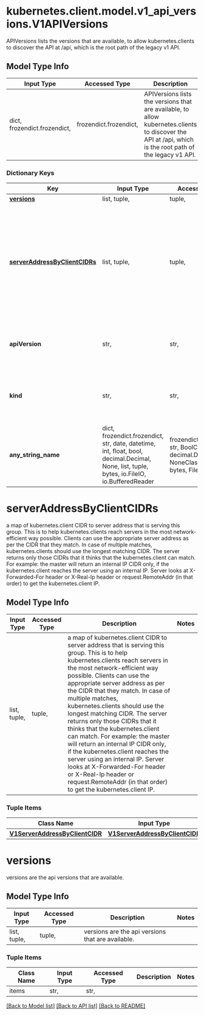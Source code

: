 # kubernetes.client.model.v1_api_versions.V1APIVersions

APIVersions lists the versions that are available, to allow kubernetes.clients to discover the API at /api, which is the root path of the legacy v1 API.

## Model Type Info
Input Type | Accessed Type | Description | Notes
------------ | ------------- | ------------- | -------------
dict, frozendict.frozendict,  | frozendict.frozendict,  | APIVersions lists the versions that are available, to allow kubernetes.clients to discover the API at /api, which is the root path of the legacy v1 API. | 

### Dictionary Keys
Key | Input Type | Accessed Type | Description | Notes
------------ | ------------- | ------------- | ------------- | -------------
**[versions](#versions)** | list, tuple,  | tuple,  | versions are the api versions that are available. | 
**[serverAddressByClientCIDRs](#serverAddressByClientCIDRs)** | list, tuple,  | tuple,  | a map of kubernetes.client CIDR to server address that is serving this group. This is to help kubernetes.clients reach servers in the most network-efficient way possible. Clients can use the appropriate server address as per the CIDR that they match. In case of multiple matches, kubernetes.clients should use the longest matching CIDR. The server returns only those CIDRs that it thinks that the kubernetes.client can match. For example: the master will return an internal IP CIDR only, if the kubernetes.client reaches the server using an internal IP. Server looks at X-Forwarded-For header or X-Real-Ip header or request.RemoteAddr (in that order) to get the kubernetes.client IP. | 
**apiVersion** | str,  | str,  | APIVersion defines the versioned schema of this representation of an object. Servers should convert recognized schemas to the latest internal value, and may reject unrecognized values. More info: https://git.k8s.io/community/contributors/devel/sig-architecture/api-conventions.md#resources | [optional] 
**kind** | str,  | str,  | Kind is a string value representing the REST resource this object represents. Servers may infer this from the endpoint the kubernetes.client submits requests to. Cannot be updated. In CamelCase. More info: https://git.k8s.io/community/contributors/devel/sig-architecture/api-conventions.md#types-kinds | [optional] 
**any_string_name** | dict, frozendict.frozendict, str, date, datetime, int, float, bool, decimal.Decimal, None, list, tuple, bytes, io.FileIO, io.BufferedReader | frozendict.frozendict, str, BoolClass, decimal.Decimal, NoneClass, tuple, bytes, FileIO | any string name can be used but the value must be the correct type | [optional]

# serverAddressByClientCIDRs

a map of kubernetes.client CIDR to server address that is serving this group. This is to help kubernetes.clients reach servers in the most network-efficient way possible. Clients can use the appropriate server address as per the CIDR that they match. In case of multiple matches, kubernetes.clients should use the longest matching CIDR. The server returns only those CIDRs that it thinks that the kubernetes.client can match. For example: the master will return an internal IP CIDR only, if the kubernetes.client reaches the server using an internal IP. Server looks at X-Forwarded-For header or X-Real-Ip header or request.RemoteAddr (in that order) to get the kubernetes.client IP.

## Model Type Info
Input Type | Accessed Type | Description | Notes
------------ | ------------- | ------------- | -------------
list, tuple,  | tuple,  | a map of kubernetes.client CIDR to server address that is serving this group. This is to help kubernetes.clients reach servers in the most network-efficient way possible. Clients can use the appropriate server address as per the CIDR that they match. In case of multiple matches, kubernetes.clients should use the longest matching CIDR. The server returns only those CIDRs that it thinks that the kubernetes.client can match. For example: the master will return an internal IP CIDR only, if the kubernetes.client reaches the server using an internal IP. Server looks at X-Forwarded-For header or X-Real-Ip header or request.RemoteAddr (in that order) to get the kubernetes.client IP. | 

### Tuple Items
Class Name | Input Type | Accessed Type | Description | Notes
------------- | ------------- | ------------- | ------------- | -------------
[**V1ServerAddressByClientCIDR**](V1ServerAddressByClientCIDR.md) | [**V1ServerAddressByClientCIDR**](V1ServerAddressByClientCIDR.md) | [**V1ServerAddressByClientCIDR**](V1ServerAddressByClientCIDR.md) |  | 

# versions

versions are the api versions that are available.

## Model Type Info
Input Type | Accessed Type | Description | Notes
------------ | ------------- | ------------- | -------------
list, tuple,  | tuple,  | versions are the api versions that are available. | 

### Tuple Items
Class Name | Input Type | Accessed Type | Description | Notes
------------- | ------------- | ------------- | ------------- | -------------
items | str,  | str,  |  | 

[[Back to Model list]](../../README.md#documentation-for-models) [[Back to API list]](../../README.md#documentation-for-api-endpoints) [[Back to README]](../../README.md)

